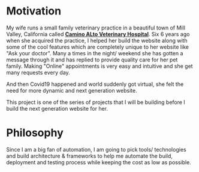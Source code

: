 # Motivation
My wife runs a small family veterinary practice in a beautiful town of Mill Valley, California called **[Camino ALto Veterinary Hospital](https://caminoaltovet.com/)**. 
Six 6 years ago when she acquired the practice, I helped her build the website along with some of the cool features which are completely unique to her website like "Ask your doctor". 
Many a times in the night/ weekend she has gotten a message through it and has replied to provide quality care for her pet family. 
Making "Online" appointments is very easy and intuitive and she get many requests every day.

And then Covid19 happened and world suddenly got virtual, she felt the need for more dynamic and next generation website.

This project is one of the series of projects that I will be building before I build the next generation website for her.

# Philosophy
Since I am a big fan of automation, I am going to pick tools/ technologies and build architecture & frameworks to help me 
automate the build, deployment and testing process while keeping the cost as low as possible.